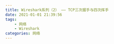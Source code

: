 ```yaml
---
title: Wireshark系列（2） —— TCP三次握手与四次挥手
date: 2021-01-01 21:39:56
tags:
    - 网络
    - Wireshark
categories: 网络
---
```

